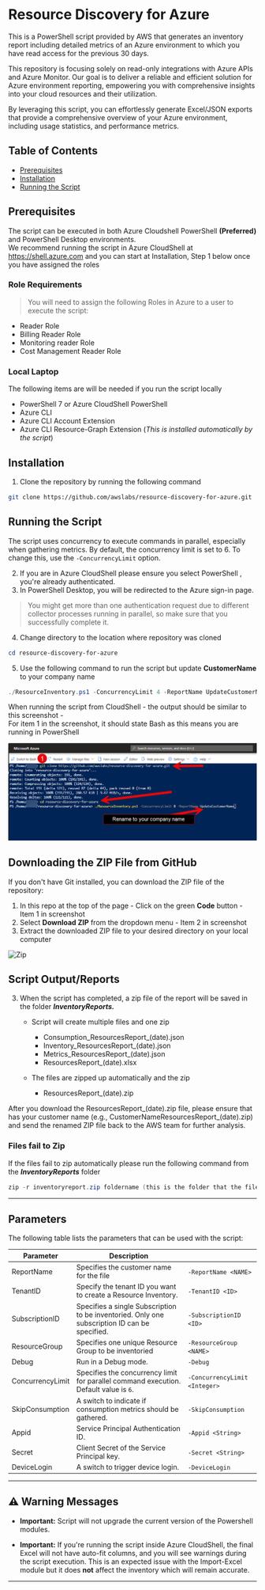 # Resource Discovery for Azure

This is a PowerShell script provided by AWS that generates an inventory report including detailed metrics of an Azure environment to which you have read access for the previous 30 days.

This repository is focusing solely on read-only integrations with Azure APIs and Azure Monitor. Our goal is to deliver a 
reliable and efficient solution for Azure environment reporting, empowering you with comprehensive insights into your cloud resources and their utilization.

By leveraging this script, you can effortlessly generate Excel/JSON exports that provide a comprehensive overview of your Azure environment, including usage statistics, and performance metrics.

## Table of Contents

- [Prerequisites](#prerequisites)
- [Installation](#installation)
- [Running the Script](#running-the-script)

## Prerequisites
The script can be executed in both Azure Cloudshell PowerShell **(Preferred)** and PowerShell Desktop environments.  
We recommend running the script in Azure CloudShell at https://shell.azure.com and you can start at Installation, Step 1 below once you have assigned the roles


### Role Requirements
> You will need to assign the following Roles in Azure to a user to execute the script:
- Reader Role
- Billing Reader Role
- Monitoring reader Role
- Cost Management Reader Role



### Local Laptop 
The following items are will be needed if you run the script locally
- PowerShell 7 or Azure CloudShell PowerShell
- Azure CLI
- Azure CLI Account Extension
- Azure CLI Resource-Graph Extension (_This is installed automatically by the script_)
  


## Installation

1. Clone the repository by running the following command

```bash
git clone https://github.com/awslabs/resource-discovery-for-azure.git
```

## Running the Script

The script uses concurrency to execute commands in parallel, especially when gathering metrics. By default, the concurrency limit is set to 6. To change this, use the `-ConcurrencyLimit` option. 

2. If you are in Azure CloudShell please ensure you select PowerShell , you're already authenticated.
3. In PowerShell Desktop, you will be redirected to the Azure sign-in page.
> You might get more than one authentication request due to different collector processes running in parallel, so make sure that you successfully complete it.
4. Change directory to the location where repository was cloned
```powershell
cd resource-discovery-for-azure
```
5. Use the following command to run the script but update **CustomerName** to your company name

```powershell
./ResourceInventory.ps1 -ConcurrencyLimit 4 -ReportName UpdateCustomerName
```

When running the script from CloudShell - the output should be similar to this screenshot -  
For item 1 in the screenshot, it should state Bash as this means you are running in PowerShell

![CloudShell](./docs/cloudshell.png)

## Downloading the ZIP File from GitHub
If you don't have Git installed, you can download the ZIP file of the repository:

1. In this repo at the top of the page - Click on the green **Code** button - Item 1 in screenshot  
2. Select **Download ZIP** from the dropdown menu - Item 2 in screenshot
3. Extract the downloaded ZIP file to your desired directory on your local computer

![Zip](./docs/zip_download.png)


## Script Output/Reports
3. When the script has completed, a zip file of the report will be saved in the folder **_InventoryReports._**
     - Script will create multiple files and one zip 
         - Consumption_ResourcesReport_(date).json 
         - Inventory_ResourcesReport_(date).json 
         - Metrics_ResourcesReport_(date).json 
         - ResourcesReport_(date).xlsx 

     - The files are zipped up automatically and the zip
         - ResourcesReport_(date).zip

After you download the ResourcesReport_(date).zip file, please ensure that has your customer name (e.g., CustomerNameResourcesReport_(date).zip) and send the renamed ZIP file back to the AWS team for further analysis.

### Files fail to Zip
If the files fail to zip automatically please run the following command from the **_InventoryReports_** folder
```powershell
zip -r inventoryreport.zip foldername (this is the folder that the files are located)
```
---

## Parameters

The following table lists the parameters that can be used with the script:

| Parameter              | Description                                                                                                 |                               |
|------------------------|-------------------------------------------------------------------------------------------------------------|-------------------------------|
| ReportName             | Specifies the customer name for the file                                                                    | `-ReportName <NAME>`          |
| TenantID               | Specify the tenant ID you want to create a Resource Inventory.                                              | `-TenantID <ID>`              |
| SubscriptionID         | Specifies a single Subscription to be inventoried. Only one subscription ID can be specified.                                                                  | `-SubscriptionID <ID>`        |
| ResourceGroup          | Specifies one unique Resource Group to be inventoried                                                       | `-ResourceGroup <NAME>`       |
| Debug                  | Run in a Debug mode.                                                                                        | `-Debug`                      |
| ConcurrencyLimit       | Specifies the concurrency limit for parallel command execution. Default value is `6`.                       | `-ConcurrencyLimit <Integer>` |
| SkipConsumption        | A switch to indicate if consumption metrics should be gathered.                                             | `-SkipConsumption`            |
| Appid                  | Service Principal Authentication ID.                                                                        | `-Appid <String>`             | 
| Secret                 | Client Secret of the Service Principal key.                                                                 | `-Secret <String>`            |
| DeviceLogin            | A switch to trigger device login.                                                                           | `-DeviceLogin`                |

---

## ⚠️ Warning Messages

- **Important:** Script will not upgrade the current version of the Powershell modules.
  
- **Important:** If you're running the script inside Azure CloudShell, the final Excel will not have auto-fit columns, and you will see warnings during the script execution. This is an expected issue with the Import-Excel module but it does **not** affect the inventory which will remain accurate.

---
